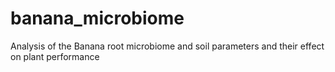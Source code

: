 # banana_microbiome
Analysis of the Banana root microbiome and soil parameters and their effect on plant performance
